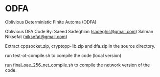 # ODFA
Oblivious Deterministic Finite Automa (ODFA)


Oblivious DFA Code By:
Saeed Sadeghian (sadeghis@gmail.com)
Salman Niksefat (niksefat@gmail.com)

Extract cppsocket.zip, cryptopp-lib.zip and dfa.zip in the source directory. 

run test-ot-compile.sh to compile the code (local version)

run final_oae_256_net_compile.sh to compile the network version of the code.


